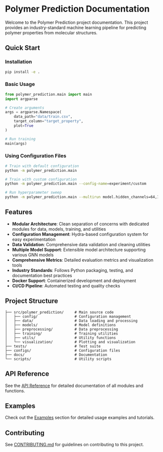 # Polymer Prediction Documentation

Welcome to the Polymer Prediction project documentation. This project provides an industry-standard machine learning pipeline for predicting polymer properties from molecular structures.

## Quick Start

### Installation

```bash
pip install -e .
```

### Basic Usage

```python
from polymer_prediction.main import main
import argparse

# Create arguments
args = argparse.Namespace(
    data_path="data/train.csv",
    target_column="target_property",
    plot=True
)

# Run training
main(args)
```

### Using Configuration Files

```bash
# Train with default configuration
python -m polymer_prediction.main

# Train with custom configuration
python -m polymer_prediction.main --config-name=experiment/custom

# Run hyperparameter sweep
python -m polymer_prediction.main --multirun model.hidden_channels=64,128,256
```

## Features

- **Modular Architecture**: Clean separation of concerns with dedicated modules for data, models, training, and utilities
- **Configuration Management**: Hydra-based configuration system for easy experimentation
- **Data Validation**: Comprehensive data validation and cleaning utilities
- **Multiple Model Support**: Extensible model architecture supporting various GNN models
- **Comprehensive Metrics**: Detailed evaluation metrics and visualization tools
- **Industry Standards**: Follows Python packaging, testing, and documentation best practices
- **Docker Support**: Containerized development and deployment
- **CI/CD Pipeline**: Automated testing and quality checks

## Project Structure

```
├── src/polymer_prediction/     # Main source code
│   ├── config/                 # Configuration management
│   ├── data/                   # Data loading and processing
│   ├── models/                 # Model definitions
│   ├── preprocessing/          # Data preprocessing
│   ├── training/               # Training utilities
│   ├── utils/                  # Utility functions
│   └── visualization/          # Plotting and visualization
├── tests/                      # Test suite
├── configs/                    # Configuration files
├── docs/                       # Documentation
└── scripts/                    # Utility scripts
```

## API Reference

See the [API Reference](api.md) for detailed documentation of all modules and functions.

## Examples

Check out the [Examples](examples.md) section for detailed usage examples and tutorials.

## Contributing

See [CONTRIBUTING.md](../CONTRIBUTING.md) for guidelines on contributing to this project.